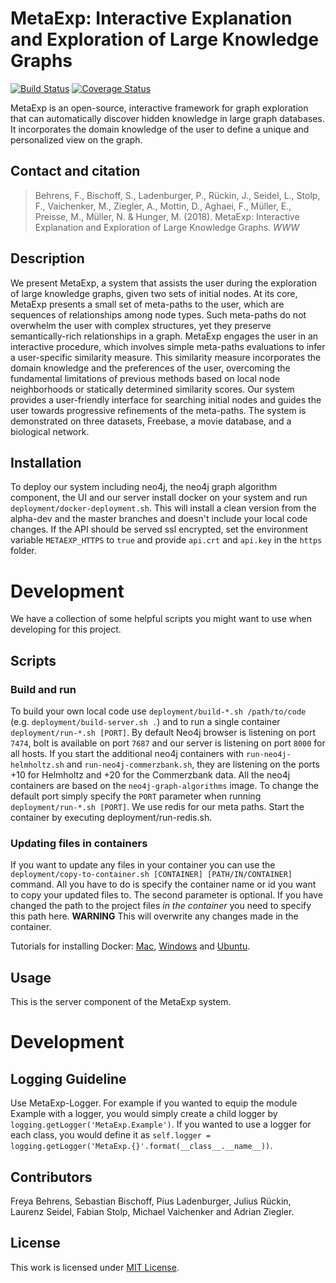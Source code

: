 # MetaExp: Interactive Explanation and Exploration of Large Knowledge Graphs
[![Build Status](https://travis-ci.org/KDD-OpenSource/32de-python.svg?branch=master)](https://travis-ci.org/KDD-OpenSource/32de-python)
[![Coverage Status](https://coveralls.io/repos/github/KDD-OpenSource/32de-python/badge.svg?branch=master)](https://coveralls.io/github/KDD-OpenSource/32de-python?branch=master)

MetaExp is an open-source, interactive framework for graph exploration that can automatically discover hidden knowledge in large graph databases.
It incorporates the domain knowledge of the user to define a unique and personalized view on the graph.

## Contact and citation
> Behrens, F., Bischoff, S., Ladenburger, P., Rückin, J., Seidel, L., Stolp, F., Vaichenker, M.,  Ziegler, A., Mottin, D., Aghaei, F., Müller, E., Preisse, M., Müller, N. & Hunger, M. (2018). MetaExp: Interactive Explanation and Exploration of Large Knowledge Graphs. *WWW*

## Description
We present MetaExp, a system that assists the user during the exploration of large knowledge graphs, given two sets of initial nodes.
At its core, MetaExp presents a small set of meta-paths to the user, which are sequences of relationships among node types.
Such meta-paths do not overwhelm the user with complex structures, yet they preserve semantically-rich relationships in a graph.
MetaExp engages the user in an interactive procedure, which involves simple meta-paths evaluations to infer a user-specific similarity measure.
This similarity measure incorporates the domain knowledge and the preferences of the user, overcoming the fundamental limitations of previous methods based on local node neighborhoods or statically determined similarity scores.
Our system provides a user-friendly interface for searching initial nodes and guides the user towards progressive refinements of the meta-paths.
The system is demonstrated on three datasets, Freebase, a movie database, and a biological network.

## Installation
To deploy our system including neo4j, the neo4j graph algorithm component, the UI and our server install docker on your system and run `deployment/docker-deployment.sh`.
This will install a clean version from the alpha-dev and the master branches and doesn't include your local code changes.
If the API should be served ssl encrypted, set the environment variable `METAEXP_HTTPS` to `true` and provide `api.crt` and `api.key` in the `https` folder.

# Development
We have a collection of some helpful scripts you might want to use when developing for this project.

## Scripts

### Build and run
To build your own local code use `deployment/build-*.sh /path/to/code` (e.g. `deployment/build-server.sh .`) and to
run a single container `deployment/run-*.sh [PORT]`.
By default Neo4j browser is listening on port `7474`, bolt is available on port `7687` and
our server is listening on port `8000` for all hosts.
If you start the additional neo4j containers with `run-neo4j-helmholtz.sh` and `run-neo4j-commerzbank.sh`,
they are listening on the ports +10 for Helmholtz and +20 for the Commerzbank data.
All the neo4j containers are based on the `neo4j-graph-algorithms` image.
To change the default port simply specify the `PORT` parameter when running `deployment/run-*.sh [PORT]`.
We use redis for our meta paths. Start the container by executing deployment/run-redis.sh.

### Updating files in containers
If you want to update any files in your container you can use the
`deployment/copy-to-container.sh [CONTAINER] [PATH/IN/CONTAINER]` command.
All you have to do is specify the container name or id you want to copy your updated files to.
The second parameter is optional.
If you have changed the path to the project files *in the container* you need to specify this path here.
**WARNING** This will overwrite any changes made in the container.

Tutorials for installing Docker: [Mac](https://docs.docker.com/docker-for-mac/install/), [Windows](https://docs.docker.com/docker-for-windows/install/) and [Ubuntu](https://docs.docker.com/engine/installation/linux/docker-ce/ubuntu/).

## Usage
This is the server component of the MetaExp system.

# Development
## Logging Guideline
Use MetaExp-Logger. For example if you wanted to equip the module Example with a logger, you would simply create a child logger by `logging.getLogger('MetaExp.Example')`. If you wanted to use a logger for
each class, you would define it as `self.logger = logging.getLogger('MetaExp.{}'.format(__class__.__name__))`.

## Contributors
Freya Behrens, Sebastian Bischoff, Pius Ladenburger, Julius Rückin, Laurenz Seidel, Fabian Stolp, Michael Vaichenker and Adrian Ziegler.

## License
This work is licensed under [MIT License](LICENSE.md).
